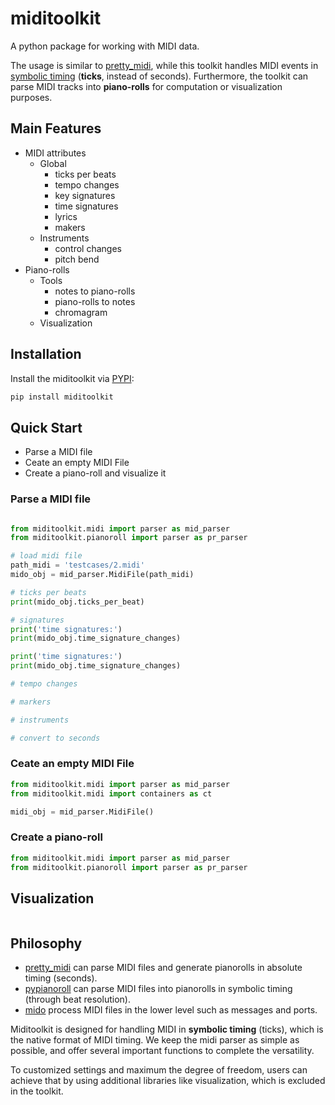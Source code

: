 # miditoolkit

A python package for working with MIDI data. 

The usage is similar to [pretty_midi](https://github.com/craffel/pretty-midi), while this toolkit handles MIDI events in [symbolic timing](https://mido.readthedocs.io/en/latest/midi_files.html#about-the-time-attribute) (**ticks**, instead of seconds). Furthermore, the toolkit can parse MIDI  tracks into **piano-rolls** for computation or visualization purposes.

## Main Features
* MIDI attributes
    * Global
        * ticks per beats
        * tempo changes
        * key signatures
        * time signatures
        * lyrics
        * makers
    * Instruments
        * control changes
        * pitch bend
* Piano-rolls    
    * Tools
        * notes to piano-rolls
        * piano-rolls to notes
        * chromagram
    * Visualization

## Installation
Install the miditoolkit via [PYPI](https://pypi.org/project/miditoolkit/):
```bash
pip install miditoolkit
```

## Quick Start
* Parse a MIDI file
* Ceate an empty MIDI File
* Create a piano-roll and visualize it

### Parse a MIDI file
```python

from miditoolkit.midi import parser as mid_parser 
from miditoolkit.pianoroll import parser as pr_parser 

# load midi file
path_midi = 'testcases/2.midi'
mido_obj = mid_parser.MidiFile(path_midi)

# ticks per beats
print(mido_obj.ticks_per_beat)

# signatures
print('time signatures:')
print(mido_obj.time_signature_changes)

print('time signatures:')
print(mido_obj.time_signature_changes)

# tempo changes

# markers

# instruments

# convert to seconds

```

### Ceate an empty MIDI File
```python
from miditoolkit.midi import parser as mid_parser 
from miditoolkit.midi import containers as ct

midi_obj = mid_parser.MidiFile()


```

### Create a piano-roll
```python
from miditoolkit.midi import parser as mid_parser 
from miditoolkit.pianoroll import parser as pr_parser 


```

## Visualization

```python
```

## Philosophy

* [pretty_midi](https://github.com/craffel/pretty-midi) can parse MIDI files and generate pianorolls in absolute timing (seconds).
* [pypianoroll](https://github.com/salu133445/pypianoroll) can parse MIDI files into pianorolls in symbolic timing (through beat resolution).
* [mido](https://github.com/mido/mido) process MIDI files in the lower level such as messages and ports.

Miditoolkit is designed for handling MIDI in **symbolic timing** (ticks), which is the native format of MIDI timing. We keep the midi parser as simple as possible, and offer several important functions to complete the versatility.

To customized settings and maximum the degree of freedom, users can achieve that by using additional libraries like visualization, which is excluded in the toolkit. 


